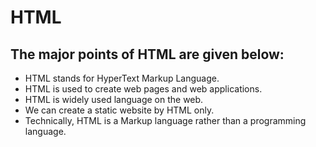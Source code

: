 # HTML
## The major points of HTML are given below:
- HTML stands for HyperText Markup Language.
- HTML is used to create web pages and web applications.
- HTML is widely used language on the web.
- We can create a static website by HTML only.
- Technically, HTML is a Markup language rather than a programming language.
